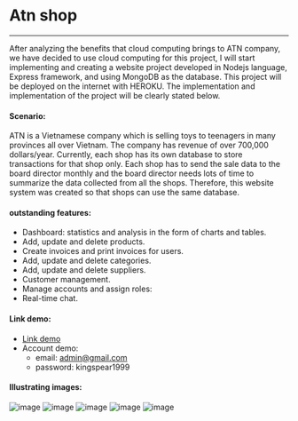 # Atn shop
----------------

After analyzing the benefits that cloud computing brings to ATN company, we have decided to use cloud computing for this project, I will start implementing and creating a website project developed in Nodejs language, Express framework, and using MongoDB as the database. This project will be deployed on the internet with HEROKU. The implementation and implementation of the project will be clearly stated below.
#### Scenario:
ATN is a Vietnamese company which is selling toys to teenagers in many provinces all over Vietnam. The company has revenue of over 700,000 dollars/year. Currently, each shop has its own database to store transactions for that shop only. Each shop has to send the sale data to the board director monthly and the board director needs lots of time to summarize the data collected from all the shops. Therefore, this website system was created so that shops can use the same database. 
#### outstanding features:
- Dashboard: statistics and analysis in the form of charts and tables.
- Add, update and delete products.
- Create invoices and print invoices for users.
- Add, update and delete categories.
- Add, update and delete suppliers.
- Customer management.
- Manage accounts and assign roles:
- Real-time chat.
#### Link demo:
- <a href="https://atn-shop.onrender.com/">Link demo</a>
- Account demo:
  - email: admin@gmail.com
  - password: kingspear1999
#### Illustrating images:
![image](https://user-images.githubusercontent.com/84957563/170856731-a2d4e1f5-9ce1-41a5-b2c6-6356b5a9713e.png)
![image](https://user-images.githubusercontent.com/84957563/170856487-2064d2dd-4f1b-458f-9b61-40a2cd72bfea.png)
![image](https://user-images.githubusercontent.com/84957563/170856493-157caebf-066d-49f1-b8d3-f912760b1319.png)
![image](https://user-images.githubusercontent.com/84957563/170856513-a978777f-4051-4490-88bc-bb53d50d3175.png)
![image](https://user-images.githubusercontent.com/84957563/170857233-ea5053d2-f978-4cb4-8d07-b73e90d2858f.png)
